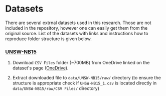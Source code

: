 # Datasets

There are several extrnal datasets used in this research. Those are not included in the repository, however one can easily get them from the original source. List of the datasets with links and instructions how to reproduce folder structure is given below. 

### [UNSW-NB15](https://research.unsw.edu.au/projects/unsw-nb15-dataset)

1. Download `CSV Files` folder (~700MB) from OneDrive linked on the dataset's page ([OneDrive](https://unsw-my.sharepoint.com/personal/z5025758_ad_unsw_edu_au/_layouts/15/onedrive.aspx?id=%2Fpersonal%2Fz5025758%5Fad%5Funsw%5Fedu%5Fau%2FDocuments%2FUNSW%2DNB15%20dataset&ga=1)).

2. Extract downloaded file to `data/UNSW-NB15/raw/` directory (to ensure the structure is appropriate check if `UNSW-NB15_1.csv` is located directly in `data/UNSW-NB15/raw/CSV Files/` directory)
